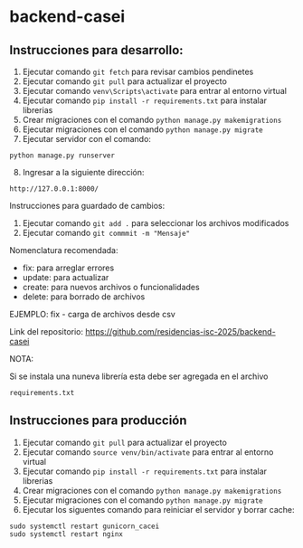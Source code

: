 # backend-casei

## Instrucciones para desarrollo:

1. Ejecutar comando `git fetch` para revisar cambios pendinetes
2. Ejecutar comando `git pull` para actualizar el proyecto
3. Ejecutar comando `venv\Scripts\activate` para entrar al entorno virtual
4. Ejecutar comando `pip install -r requirements.txt` para instalar librerias
5. Crear migraciones con el comando `python manage.py makemigrations`
6. Ejecutar migraciones con el comando `python manage.py migrate`
7. Ejecutar servidor con el comando:
```
python manage.py runserver
```

8. Ingresar a la siguiente dirección:
```
http://127.0.0.1:8000/
```

Instrucciones para guardado de cambios:

1. Ejecutar comando ``git add .`` para seleccionar los archivos modificados
2. Ejecutar comando ``git commmit -m "Mensaje"``

Nomenclatura recomendada:

- fix: para arreglar errores
- update: para actualizar
- create: para nuevos archivos o funcionalidades
- delete: para borrado de archivos

EJEMPLO: fix - carga de archivos desde csv

Link del repositorio: https://github.com/residencias-isc-2025/backend-casei

NOTA:

Si se instala una nuneva librería esta debe ser agregada en el archivo
```
requirements.txt
```

## Instrucciones para producción

1. Ejecutar comando `git pull` para actualizar el proyecto
2. Ejecutar comando `source venv/bin/activate` para entrar al entorno virtual
3. Ejecutar comando `pip install -r requirements.txt` para instalar librerias
4. Crear migraciones con el comando `python manage.py makemigrations`
5. Ejecutar migraciones con el comando `python manage.py migrate`
6. Ejecutar los siguentes comando para reiniciar el servidor y borrar cache:
```
sudo systemctl restart gunicorn_cacei
sudo systemctl restart nginx
```




